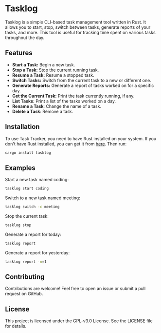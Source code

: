 # Tasklog

Tasklog is a simple CLI-based task management tool written in Rust. It allows you to start, stop, switch between tasks, generate reports of your tasks, and more.
This tool is useful for tracking time spent on various tasks throughout the day.

## Features

- **Start a Task:** Begin a new task.
- **Stop a Task:** Stop the current running task.
- **Resume a Task:** Resume a stopped task.
- **Switch Tasks:** Switch from the current task to a new or different one.
- **Generate Reports:** Generate a report of tasks worked on for a specific day.
- **Get the Current Task:** Print the task currently running, if any.
- **List Tasks:** Print a list of the tasks worked on a day.
- **Rename a Task**: Change the name of a task.
- **Delete a Task**: Remove a task.

## Installation

To use Task Tracker, you need to have Rust installed on your system. If you don't have Rust installed, you can get it from [here](https://www.rust-lang.org/).
Then run:

```sh
cargo install tasklog
```

## Examples

Start a new task named coding:
```sh
tasklog start coding
```

Switch to a new task named meeting:
```sh
tasklog switch -c meeting
```

Stop the current task:
```sh
tasklog stop
```

Generate a report for today:
```sh
tasklog report
```

Generate a report for yesterday:
```sh
tasklog report -n=1
```

## Contributing
Contributions are welcome! Feel free to open an issue or submit a pull request on GitHub.

## License
This project is licensed under the GPL-v3.0 License. See the LICENSE file for details.
